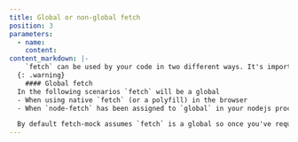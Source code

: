 ```yaml
---
title: Global or non-global fetch
position: 3
parameters:
  - name:
    content:
content_markdown: |-
	`fetch` can be used by your code in two different ways. It's important to determine which one applies to your codebase as it will impact how you use `fetch-mock`
  {: .warning}
	#### Global fetch
  In the following scenarios `fetch` will be a global
  - When using native `fetch` (or a polyfill) in the browser
  - When `node-fetch` has been assigned to `global` in your nodejs process (a pattern sometiems used in isomorphic codebases)

  By default fetch-mock assumes `fetch` is a global so once you've required fetch-mock, refer to the quickstart and api docs.
---
```

